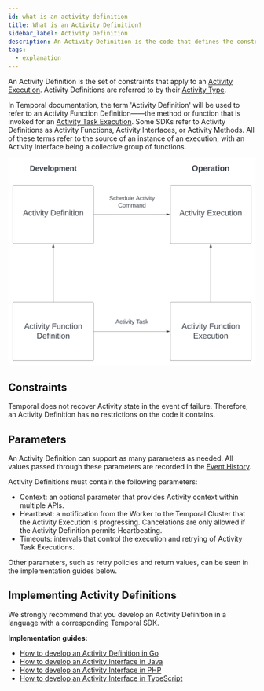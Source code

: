 ```yaml
---
id: what-is-an-activity-definition
title: What is an Activity Definition?
sidebar_label: Activity Definition
description: An Activity Definition is the code that defines the constraints of an Activity Task Execution.
tags:
  - explanation
---
```


An Activity Definition is the set of constraints that apply to an [Activity Execution](/docs/concepts/what-is-an-activity-execution). Activity Definitions are referred to by their [Activity Type](/docs/concepts/what-is-an-activity-type.md).

In Temporal documentation, the term 'Activity Definition' will be used to refer to an Activity Function Definition——the method or function that is invoked for an [Activity Task Execution](/docs/concepts/what-is-an-activity-task-execution.md). Some SDKs refer to Activity Definitions as Activity Functions, Activity Interfaces, or Activity Methods. All of these terms refer to the source of an instance of an execution, with an Activity Interface being a collective group of functions.

<!-- TODO: diagram here -->
![Activity Definition](/static/diagrams/activity-definition.svg)

## Constraints

Temporal does not recover Activity state in the event of failure. Therefore, an Activity Definition has no restrictions on the code it contains.

## Parameters

An Activity Definition can support as many parameters as needed. All values passed through these parameters are recorded in the [Event History](/docs/concepts/what-is-an-event-history.md).


Activity Definitions must contain the following parameters:
- Context: an optional parameter that provides Activity context within multiple APIs.
- Heartbeat: a notification from the Worker to the Temporal Cluster that the Activity Execution is progressing. Cancelations are only allowed if the Activity Definition permits Heartbeating.
- Timeouts: intervals that control the execution and retrying of Activity Task Executions.

Other parameters, such as retry policies and return values, can be seen in the implementation guides below.

## Implementing Activity Definitions

We strongly recommend that you develop an Activity Definition in a language with a corresponding Temporal SDK.

**Implementation guides:**

- [How to develop an Activity Definition in Go](/docs/go/how-to-develop-an-activity-definition-in-go)
- [How to develop an Activity Interface in Java](/docs/java/activities.md#activity-interface)
- [How to develop an Activity Interface in PHP](/docs/php/activities.md#activity-interface)
- [How to develop an Activity Interface in TypeScript](/docs/typescript/activities.md#how-to-write-an-activity-function)
